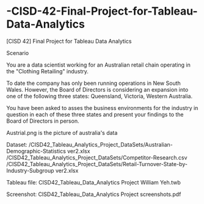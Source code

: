 # -CISD-42-Final-Project-for-Tableau-Data-Analytics
[CISD 42] Final Project for Tableau Data Analytics

Scenario

You are a data scientist working for an Australian retail chain operating in the "Clothing Retailing" industry.

To date the company has only been running operations in New South Wales. However, the Board of Directors is considering an expansion into one of the following three states: Queensland, Victoria, Western Australia.

You have been asked to asses the business environments for the industry in question in each of these three states and present your findings to the Board of Directors in person.

Austrial.png is the picture of australia's data

Dataset:
/CISD42_Tableau_Analytics_Project_DataSets/Australian-Demographic-Statistics ver2.xlsx
/CISD42_Tableau_Analytics_Project_DataSets/Competitor-Research.csv
/CISD42_Tableau_Analytics_Project_DataSets/Retail-Turnover-State-by-Industry-Subgroup ver2.xlsx

Tableau file:
CISD42_Tableau_Data_Analytics Project William Yeh.twb

Screenshot:
CISD42_Tableau_Data_Analytics Project screenshots.pdf
